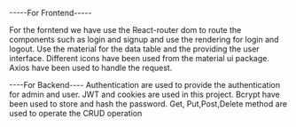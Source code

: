 -----For Frontend-----

For the forntend we have use the React-router dom to route the components such as login and signup and use the rendering for login and logout.
Use the material for the data table and the providing the user interface.
Different icons have been used from the material ui package.
Axios have been used to handle the request.


----For Backend----
Authentication are used to provide the authentication for admin and user.
JWT and cookies are used in this project.
Bcrypt have been used to store and hash the password.
Get, Put,Post,Delete method are used to operate the CRUD operation

